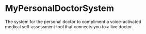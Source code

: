 # MyPersonalDoctorSystem
The system for the personal doctor to compliment a voice-activated medical self-assessment tool that connects you to a live doctor.
